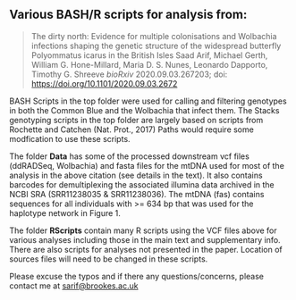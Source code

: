 ## Various BASH/R scripts for analysis from:

>The dirty north: Evidence for multiple colonisations and Wolbachia infections shaping the genetic structure of the widespread butterfly Polyommatus icarus in the British Isles
>Saad Arif, Michael Gerth, William G. Hone-Millard, Maria D. S. Nunes, Leonardo Dapporto, Timothy G. Shreeve
>*bioRxiv* 2020.09.03.267203; doi: https://doi.org/10.1101/2020.09.03.2672

BASH Scripts in the top folder were used for calling and filtering genotypes in both the Common Blue
and the Wolbachia that infect them. The Stacks genotyping scripts in the top folder are largely based on scripts from Rochette and Catchen (Nat. Prot., 2017)
Paths would require some modfication to use these scripts.

The folder **Data** has some of the processed downstream vcf files (ddRADSeq, Wolbachia) and fasta files for the mtDNA used for most of the analysis in the above citation (see details in the text). It also contains barcodes for demultiplexing the 
associated illumina data archived in the NCBI SRA (SRR11238035 & SRR11238036). The mtDNA (fas) contains sequences for all individuals with >= 634 bp that was used for the haplotype network in Figure 1.

The folder **RScripts** contain many R scripts using the VCF files above for various analyses including those in the main text and supplementary info. There are also scripts for analyses not presented in the paper. Location of sources files will need to be changed in these scripts.

Please excuse the typos and if there any questions/concerns, please contact me at sarif@brookes.ac.uk


